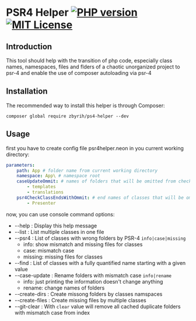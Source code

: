 # PSR4 Helper [![PHP version](https://img.shields.io/badge/PHP-8.0-blue)](https://img.shields.io/badge/PHP-8.0-blue) [![MIT License](https://img.shields.io/badge/license-MIT-green)](https://img.shields.io/badge/license-MIT-green)

Introduction
------------
This tool should help with the transition of php code, especially class names, namespaces, files and flders of a chaotic unorganized project to psr-4 and enable the use of composer autoloading via psr-4

Installation
------------

The recommended way to install this helper is through Composer:

`composer global require zbyrih/ps4-helper --dev`

Usage
------------

first you have to create config file psr4helper.neon in you current working directory:
```yml
parameters:
	path: App # folder name from current working directory
	namespace: App\ # namespace root
	caseUpdateOmmit: # names of folders that will be omitted from checking validation and changes
		- templates
		- translations
	psr4CheckClassEndsWithOmmit: # end names of classes that will be omitted from the psr4 check
		- Presenter
```

now, you can use console command options:
  - --help           : Display this help message
  - --list           : List multiple classes in one file
  - --psr4           : List of classes with wrong folders by PSR-4 `info|case|missing`
	- info: show mismatch and missing files for classes
	- case: mismatch case
	- missing: missing files for classes
  - --find           : List of classes with a fully quantified name starting with a given value
  - --case-update    : Rename folders with mismatch case `info|rename`
	- info: just printing the information doesn't change anything
	- rename: change names of folders
  - --create-dirs    : Create missong folders by classes namspaces
  - --create-files   : Create missing files by multiple classes
  - --git-clear      : With `clear` value will remove all cached duplicate folders with mismatch case from index
